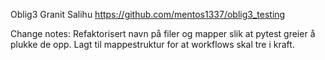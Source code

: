 Oblig3 Granit Salihu
https://github.com/mentos1337/oblig3_testing

Change notes:
Refaktorisert navn på filer og mapper slik at pytest greier å plukke de opp.
Lagt til mappestruktur for at workflows skal tre i kraft.
